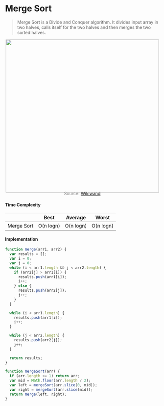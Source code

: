 # Merge Sort

> Merge Sort is a Divide and Conquer algorithm. It divides input array in two halves, calls itself for the two halves and then merges the two sorted halves.

<p align="center"><img src="js/sortingAlgorithms/mergeSort/mergeSort.png" width="500px" /></p>

<p style="color: #888888; text-align: center; margin-top: -20px;">Source: <a href="https://www.wikiwand.com/en/Merge_sort">Wikiwand</a></p>

#### Time Complexity

|            |   Best    |  Average  |   Worst   |
| ---------- | :-------: | :-------: | :-------: |
| Merge Sort | O(n logn) | O(n logn) | O(n logn) |

#### Implementation

```javascript
function merge(arr1, arr2) {
  var results = [];
  var i = 0;
  var j = 0;
  while (i < arr1.length && j < arr2.length) {
    if (arr2[j] > arr1[i]) {
      results.push(arr1[i]);
      i++;
    } else {
      results.push(arr2[j]);
      j++;
    }
  }

  while (i < arr1.length) {
    results.push(arr1[i]);
    i++;
  }

  while (j < arr2.length) {
    results.push(arr2[j]);
    j++;
  }

  return results;
}

function mergeSort(arr) {
  if (arr.length <= 1) return arr;
  var mid = Math.floor(arr.length / 2);
  var left = mergeSort(arr.slice(0, mid));
  var right = mergeSort(arr.slice(mid));
  return merge(left, right);
}
```
